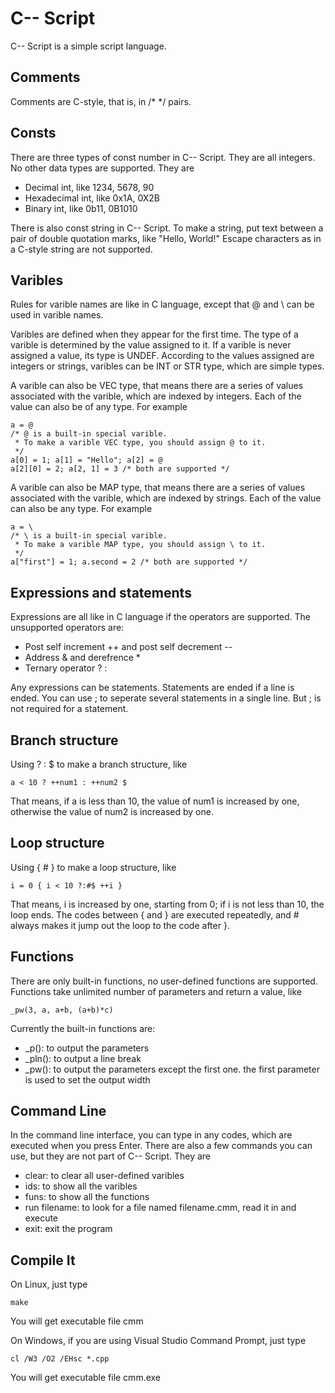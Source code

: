 C-- Script
==========

C-- Script is a simple script language.

Comments
--------

Comments are C-style, that is, in /* */ pairs.

Consts
------

There are three types of const number in C-- Script. They are all 
integers. No other data types are supported. They are

* Decimal int, like 1234, 5678, 90
* Hexadecimal int, like 0x1A, 0X2B
* Binary int, like 0b11, 0B1010

There is also const string in C-- Script. To make a string, put text 
between a pair of double quotation marks, like
"Hello, World!"
Escape characters as in a C-style string are not supported.

Varibles
--------

Rules for varible names are like in C language, except that @ and \ 
can be used in varible names.

Varibles are defined when they appear for the first time. The type of 
a varible is determined by the value assigned to it. If a varible is 
never assigned a value, its type is UNDEF. According to the values 
assigned are integers or strings, varibles can be INT or STR type, 
which are simple types.

A varible can also be VEC type, that means there are a series of 
values associated with the varible, which are indexed by integers. 
Each of the value can also be of any type. For example

	a = @
	/* @ is a built-in special varible. 
	 * To make a varible VEC type, you should assign @ to it.
	 */
	a[0] = 1; a[1] = "Hello"; a[2] = @
	a[2][0] = 2; a[2, 1] = 3 /* both are supported */

A varible can also be MAP type, that means there are a series of 
values associated with the varible, which are indexed by strings. 
Each of the value can also be any type. For example

	a = \
	/* \ is a built-in special varible.
	 * To make a varible MAP type, you should assign \ to it.
	 */
	a["first"] = 1; a.second = 2 /* both are supported */

Expressions and statements
--------------------------

Expressions are all like in C language if the operators are supported. 
The unsupported operators are:

* Post self increment ++ and post self decrement --
* Address & and derefrence *
* Ternary operator ? :

Any expressions can be statements. Statements are ended if a line is 
ended. You can use ; to seperate several statements in a single line.
But ; is not required for a statement.

Branch structure
----------------

Using ? : $ to make a branch structure, like

	a < 10 ? ++num1 : ++num2 $

That means, if a is less than 10, the value of num1 is increased by 
one, otherwise the value of num2 is increased by one.

Loop structure
--------------

Using { # } to make a loop structure, like

	i = 0 { i < 10 ?:#$ ++i }

That means, i is increased by one, starting from 0; if i is not less 
than 10, the loop ends. The codes between { and } are executed 
repeatedly, and # always makes it jump out the loop to the code after 
}.

Functions
---------

There are only built-in functions, no user-defined functions are 
supported. Functions take unlimited number of parameters and return a 
value, like

	_pw(3, a, a+b, (a+b)*c)

Currently the built-in functions are:

* _p(): to output the parameters
* _pln(): to output a line break
* _pw(): to output the parameters except the first one. the first 
  parameter is used to set the output width

Command Line
------------

In the command line interface, you can type in any codes, which are 
executed when you press Enter. There are also a few commands you can 
use, but they are not part of C-- Script. They are

* clear: to clear all user-defined varibles
* ids: to show all the varibles
* funs: to show all the functions
* run filename: to look for a file named filename.cmm, read it in and 
  execute
* exit: exit the program

Compile It
----------

On Linux, just type

	make

You will get executable file cmm

On Windows, if you are using Visual Studio Command Prompt, just type

	cl /W3 /O2 /EHsc *.cpp

You will get executable file cmm.exe
